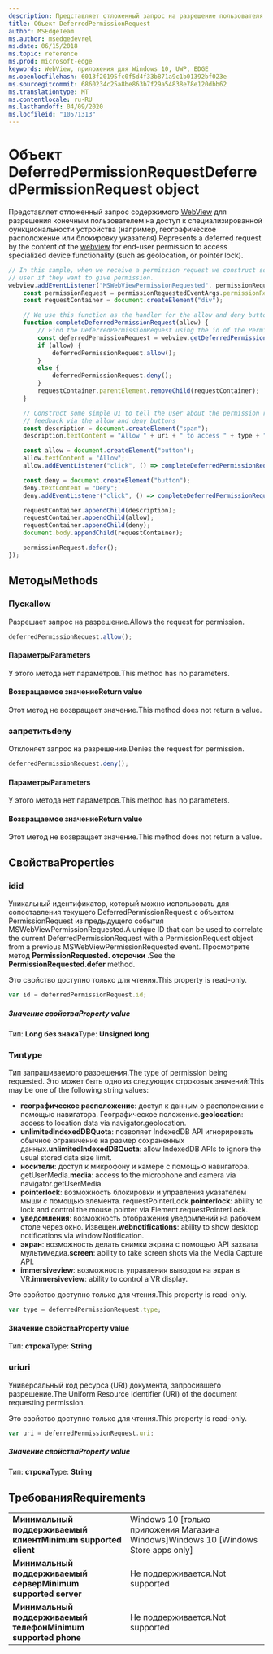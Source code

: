 ```yaml
---
description: Представляет отложенный запрос на разрешение пользователя на доступ к функциям устройства.
title: Объект DeferredPermissionRequest
author: MSEdgeTeam
ms.author: msedgedevrel
ms.date: 06/15/2018
ms.topic: reference
ms.prod: microsoft-edge
keywords: WebView, приложения для Windows 10, UWP, EDGE
ms.openlocfilehash: 6013f20195fc0f5d4f33b871a9c1b01392bf023e
ms.sourcegitcommit: 6860234c25a8be863b7f29a54838e78e120dbb62
ms.translationtype: MT
ms.contentlocale: ru-RU
ms.lasthandoff: 04/09/2020
ms.locfileid: "10571313"
---
```

# <span data-ttu-id="d4afe-104">Объект DeferredPermissionRequest</span><span class="sxs-lookup"><span data-stu-id="d4afe-104">DeferredPermissionRequest object</span></span>

<span data-ttu-id="d4afe-105">Представляет отложенный запрос содержимого [WebView](../webview.md) для разрешения конечным пользователем на доступ к специализированной функциональности устройства (например, географическое расположение или блокировку указателя).</span><span class="sxs-lookup"><span data-stu-id="d4afe-105">Represents a deferred request by the content of the [webview](../webview.md) for end-user permission to access specialized device functionality (such as geolocation, or pointer lock).</span></span>

```js
// In this sample, when we receive a permission request we construct some basic UI to ask the
// user if they want to give permission.
webview.addEventListener("MSWebViewPermissionRequested", permissionRequestedEventArgs => {
    const permissionRequest = permissionRequestedEventArgs.permissionRequest;
    const requestContainer = document.createElement("div");

    // We use this function as the handler for the allow and deny buttons.
    function completeDeferredPermissionRequest(allow) {
        // Find the DeferredPermissionRequest using the id of the PermissionRequest we deferred.
        const deferredPermissionRequest = webview.getDeferredPermissionRequestById(permissionRequest.id);
        if (allow) {
            deferredPermissionRequest.allow();
        }
        else {
            deferredPermissionRequest.deny();
        }
        requestContainer.parentElement.removeChild(requestContainer);
    }

    // Construct some simple UI to tell the user about the permission request and get their
    // feedback via the allow and deny buttons
    const description = document.createElement("span");
    description.textContent = "Allow " + uri + " to access " + type + "?";

    const allow = document.createElement("button");
    allow.textContent = "Allow";
    allow.addEventListener("click", () => completeDeferredPermissionRequest(true));

    const deny = document.createElement("button");
    deny.textContent = "Deny";
    deny.addEventListener("click", () => completeDeferredPermissionRequest(false));

    requestContainer.appendChild(description);
    requestContainer.appendChild(allow);
    requestContainer.appendChild(deny);
    document.body.appendChild(requestContainer);

    permissionRequest.defer();
});
```

## <span data-ttu-id="d4afe-106">Методы</span><span class="sxs-lookup"><span data-stu-id="d4afe-106">Methods</span></span>

### <span data-ttu-id="d4afe-107">Пуск</span><span class="sxs-lookup"><span data-stu-id="d4afe-107">allow</span></span>

<span data-ttu-id="d4afe-108">Разрешает запрос на разрешение.</span><span class="sxs-lookup"><span data-stu-id="d4afe-108">Allows the request for permission.</span></span>

```js
deferredPermissionRequest.allow();
```

#### <span data-ttu-id="d4afe-109">Параметры</span><span class="sxs-lookup"><span data-stu-id="d4afe-109">Parameters</span></span>

<span data-ttu-id="d4afe-110">У этого метода нет параметров.</span><span class="sxs-lookup"><span data-stu-id="d4afe-110">This method has no parameters.</span></span>

#### <span data-ttu-id="d4afe-111">Возвращаемое значение</span><span class="sxs-lookup"><span data-stu-id="d4afe-111">Return value</span></span>

<span data-ttu-id="d4afe-112">Этот метод не возвращает значение.</span><span class="sxs-lookup"><span data-stu-id="d4afe-112">This method does not return a value.</span></span>

### <span data-ttu-id="d4afe-113">запретить</span><span class="sxs-lookup"><span data-stu-id="d4afe-113">deny</span></span>

<span data-ttu-id="d4afe-114">Отклоняет запрос на разрешение.</span><span class="sxs-lookup"><span data-stu-id="d4afe-114">Denies the request for permission.</span></span>

```js
deferredPermissionRequest.deny();
```

#### <span data-ttu-id="d4afe-115">Параметры</span><span class="sxs-lookup"><span data-stu-id="d4afe-115">Parameters</span></span>

<span data-ttu-id="d4afe-116">У этого метода нет параметров.</span><span class="sxs-lookup"><span data-stu-id="d4afe-116">This method has no parameters.</span></span>

#### <span data-ttu-id="d4afe-117">Возвращаемое значение</span><span class="sxs-lookup"><span data-stu-id="d4afe-117">Return value</span></span>

<span data-ttu-id="d4afe-118">Этот метод не возвращает значение.</span><span class="sxs-lookup"><span data-stu-id="d4afe-118">This method does not return a value.</span></span>

## <span data-ttu-id="d4afe-119">Свойства</span><span class="sxs-lookup"><span data-stu-id="d4afe-119">Properties</span></span>

### <span data-ttu-id="d4afe-120">id</span><span class="sxs-lookup"><span data-stu-id="d4afe-120">id</span></span>

<span data-ttu-id="d4afe-121">Уникальный идентификатор, который можно использовать для сопоставления текущего DeferredPermissionRequest с объектом PermissionRequest из предыдущего события MSWebViewPermissionRequested.</span><span class="sxs-lookup"><span data-stu-id="d4afe-121">A unique ID that can be used to correlate the current DeferredPermissionRequest with a PermissionRequest object from a previous MSWebViewPermissionRequested event.</span></span> <span data-ttu-id="d4afe-122">Просмотрите метод **PermissionRequested. отсрочки** .</span><span class="sxs-lookup"><span data-stu-id="d4afe-122">See the **PermissionRequested.defer** method.</span></span>

<span data-ttu-id="d4afe-123">Это свойство доступно только для чтения.</span><span class="sxs-lookup"><span data-stu-id="d4afe-123">This property is read-only.</span></span>

```js
var id = deferredPermissionRequest.id;
```

##### <span data-ttu-id="d4afe-124">Значение свойства</span><span class="sxs-lookup"><span data-stu-id="d4afe-124">Property value</span></span>

<span data-ttu-id="d4afe-125">Тип: **Long без знака**</span><span class="sxs-lookup"><span data-stu-id="d4afe-125">Type: **Unsigned long**</span></span>

### <span data-ttu-id="d4afe-126">Тип</span><span class="sxs-lookup"><span data-stu-id="d4afe-126">type</span></span>

<span data-ttu-id="d4afe-127">Тип запрашиваемого разрешения.</span><span class="sxs-lookup"><span data-stu-id="d4afe-127">The type of permission being requested.</span></span> <span data-ttu-id="d4afe-128">Это может быть одно из следующих строковых значений:</span><span class="sxs-lookup"><span data-stu-id="d4afe-128">This may be one of the following string values:</span></span>

- <span data-ttu-id="d4afe-129">**географическое расположение**: доступ к данным о расположении с помощью навигатора. Географическое положение.</span><span class="sxs-lookup"><span data-stu-id="d4afe-129">**geolocation**: access to location data via navigator.geolocation.</span></span>
- <span data-ttu-id="d4afe-130">**unlimitedIndexedDBQuota**: позволяет IndexedDB API игнорировать обычное ограничение на размер сохраненных данных.</span><span class="sxs-lookup"><span data-stu-id="d4afe-130">**unlimitedIndexedDBQuota**: allow IndexedDB APIs to ignore the usual stored data size limit.</span></span>
- <span data-ttu-id="d4afe-131">**носители**: доступ к микрофону и камере с помощью навигатора. getUserMedia.</span><span class="sxs-lookup"><span data-stu-id="d4afe-131">**media**: access to the microphone and camera via navigator.getUserMedia.</span></span>
- <span data-ttu-id="d4afe-132">**pointerlock**: возможность блокировки и управления указателем мыши с помощью элемента. requestPointerLock.</span><span class="sxs-lookup"><span data-stu-id="d4afe-132">**pointerlock**: ability to lock and control the mouse pointer via Element.requestPointerLock.</span></span>
- <span data-ttu-id="d4afe-133">**уведомления**: возможность отображения уведомлений на рабочем столе через окно. Извещен.</span><span class="sxs-lookup"><span data-stu-id="d4afe-133">**webnotifications**: ability to show desktop notifications via window.Notification.</span></span>
- <span data-ttu-id="d4afe-134">**экран**: возможность делать снимки экрана с помощью API захвата мультимедиа.</span><span class="sxs-lookup"><span data-stu-id="d4afe-134">**screen**: ability to take screen shots via the Media Capture API.</span></span>
- <span data-ttu-id="d4afe-135">**immersiveview**: возможность управления выводом на экран в VR.</span><span class="sxs-lookup"><span data-stu-id="d4afe-135">**immersiveview**: ability to control a VR display.</span></span>

<span data-ttu-id="d4afe-136">Это свойство доступно только для чтения.</span><span class="sxs-lookup"><span data-stu-id="d4afe-136">This property is read-only.</span></span>

```js
var type = deferredPermissionRequest.type;
```

#### <span data-ttu-id="d4afe-137">Значение свойства</span><span class="sxs-lookup"><span data-stu-id="d4afe-137">Property value</span></span>

<span data-ttu-id="d4afe-138">Тип: **строка**</span><span class="sxs-lookup"><span data-stu-id="d4afe-138">Type: **String**</span></span>

### <span data-ttu-id="d4afe-139">uri</span><span class="sxs-lookup"><span data-stu-id="d4afe-139">uri</span></span>

<span data-ttu-id="d4afe-140">Универсальный код ресурса (URI) документа, запросившего разрешение.</span><span class="sxs-lookup"><span data-stu-id="d4afe-140">The Uniform Resource Identifier (URI) of the document requesting permission.</span></span>

<span data-ttu-id="d4afe-141">Это свойство доступно только для чтения.</span><span class="sxs-lookup"><span data-stu-id="d4afe-141">This property is read-only.</span></span>

```js
var uri = deferredPermissionRequest.uri;
```

##### <span data-ttu-id="d4afe-142">Значение свойства</span><span class="sxs-lookup"><span data-stu-id="d4afe-142">Property value</span></span>

<span data-ttu-id="d4afe-143">Тип: **строка**</span><span class="sxs-lookup"><span data-stu-id="d4afe-143">Type: **String**</span></span>

## <span data-ttu-id="d4afe-144">Требования</span><span class="sxs-lookup"><span data-stu-id="d4afe-144">Requirements</span></span>

|                                           |                                      |
|-------------------------------------------|--------------------------------------|
| <strong><span data-ttu-id="d4afe-145">Минимальный поддерживаемый клиент</span><span class="sxs-lookup"><span data-stu-id="d4afe-145">Minimum supported client</span></span></strong> | <span data-ttu-id="d4afe-146">Windows 10 [только приложения Магазина Windows]</span><span class="sxs-lookup"><span data-stu-id="d4afe-146">Windows 10 [Windows Store apps only]</span></span> |
| <strong><span data-ttu-id="d4afe-147">Минимальный поддерживаемый сервер</span><span class="sxs-lookup"><span data-stu-id="d4afe-147">Minimum supported server</span></span></strong> |            <span data-ttu-id="d4afe-148">Не поддерживается.</span><span class="sxs-lookup"><span data-stu-id="d4afe-148">Not supported</span></span>             |
| <strong><span data-ttu-id="d4afe-149">Минимальный поддерживаемый телефон</span><span class="sxs-lookup"><span data-stu-id="d4afe-149">Minimum supported phone</span></span></strong>  |            <span data-ttu-id="d4afe-150">Не поддерживается.</span><span class="sxs-lookup"><span data-stu-id="d4afe-150">Not supported</span></span>             |
